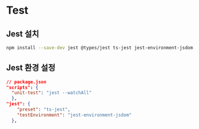 # Test

## Jest 설치

```bash
npm install --save-dev jest @types/jest ts-jest jest-environment-jsdom @testing-library/react @testing-library/dom @testing-library/jest-dom
```

## Jest 환경 설정

```json
// package.json
"scripts": {
  "unit-test": "jest --watchAll"
  },
"jest": {
    "preset": "ts-jest",
    "testEnvironment": "jest-environment-jsdom"
  },
```

